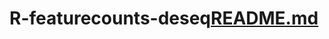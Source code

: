 # R-featurecounts-deseq[README.md](https://github.com/SR5590/R-featurecounts-deseq/files/7608107/README.md)
